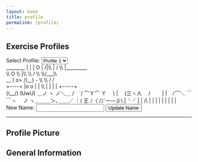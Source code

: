 ```yaml
---
layout: base
title: profile
permalink: /profile/
---
```

<html>
    <div class="purple-form">
        <h2>Exercise Profiles</h2>
        <label for="profileSelect">Select Profile:</label>
        <select id="profileSelect" onchange="updateSelectedProfile()">
    <option value="profile1">Profile 1</option>
    <option value="profile2">Profile 2</option>
    <option value="profile3">Profile 3</option>
    <option value="profile4">Profile 4</option>
    <option value="profile5">Profile 5</option>

    
</select>
    </div>
    <div class="profileOption" id="profile1">
        ________
        |      |
        |      O
        |     /|\\
        |     / \\
        |_________
    </div>
    <div class="profileOption" id="profile2">
        \\    O
         \\   |\\
          \\  / \\
           \\/___\\
    </div>
    <div class="profileOption" id="profile3">
        __
        ( o>
        /)__)
        - \\ \\
           / /
    </div>
    <div class="profileOption" id="profile4">
        +----+
        |o o |
        | \\  |
        |  | |  
        +-----+
    </div>
    <div class="profileOption" id="profile5">
             (\__/)
              (UwU)
           ＿ノ ヽ ノ＼＿ 
         /　`/ ⌒Ｙ⌒ Ｙ　 \
       | 　(三ヽ人　 /　 　|
        |　ﾉ⌒＼ ￣￣ヽ　 ノ
         ヽ＿＿＿＞､＿＿／
            ｜( 王 ﾉ〈 
            /ﾐ`ー―彡\ 
           |╰      ╯| 
           |   /\   |  
           |  |  |  |
           |  |  |  |
    </div>
    <div id="selectedAscii"></div>
    <div class="purple-form">
        <label for="newName">New Name:</label>
        <input type="text" id="newName" name="newName" required>
        <button type="button" onclick="updateName()">Update Name</button>
    <hr>
    <div id="result"></div>
     <form class = 'purple-form'>
    <h2>Profile Picture</h2>
    <div id="profilePicture" class="profilePictureContainer"></div>
    <h2> General Information </h2>
     <div id="userDetails"></div>
    </form>
    <script src="https://jplip.github.io/frontTri2/assets/js/name.js" defer></script>
    <script>
       // Initial update when the page loads
function updateProfile() {
    // Get the selected profile value
    var selectedProfile = getSelectedProfile();
    // Show the selected profile's ASCII art in the upper right corner
    var selectedAscii = document.getElementById("selectedAscii");
    selectedAscii.textContent = getProfileAscii(selectedProfile);
    // Hide all profile options
    var allOptions = document.getElementsByClassName("profileOption");
    for (var i = 0; i < allOptions.length; i++) {
        allOptions[i].style.display = "none";
    }
    // Show the selected profile's option
    var selectedOption = document.getElementById(selectedProfile);
    selectedOption.style.display = "block";
}
// ASCII art functions
function getProfileAscii(profile) {
    switch (profile) {
        case "profile1":
            return `
            ________
            |      |
            |      O
            |     /|\\
            |     / \\
            |_________
            `;
        case "profile2":
            return `
            \\    O
             \\   |\\
              \\  / \\
               \\/___\\
            `;
        case "profile3":
            return `
            __
            ( o>
            /)__)
            - \\ \\
               / /
            `;
        case "profile4":
            return `
            +----+
            |o o |
            | \\  |
            |  | |  
            +-----+
            `;
        case "profile5":
            return `
              (\__/)
              (UwU)
           ＿ノ ヽ ノ＼＿ 
         /　`/ ⌒Ｙ⌒ Ｙ　 \
       | 　(三ヽ人　 /　 　|
        |　ﾉ⌒＼ ￣￣ヽ　 ノ
         ヽ＿＿＿＞､＿＿／
            ｜( 王 ﾉ〈 
            /ﾐ`ー―彡\ 
           |╰      ╯| 
           |   /\   |  
           |  |  |  |
           |  |  |  |
            `;
        default:
            return ""; // Set a default ASCII art or leave it empty
    }
}
// Function to update and store the selected profile
function updateSelectedProfile() {
    // Get the selected profile value from the select element
    var selectedProfile = document.getElementById("profileSelect").value;
    // Update and store the selected profile in local storage
    localStorage.setItem('selectedProfile', selectedProfile);
    // Update the profile immediately after setting it
    updateProfile();
}

// Function to retrieve the selected profile from local storage
function getSelectedProfile() {
    var storedProfile = localStorage.getItem('selectedProfile');
    return storedProfile || 'profile1'; // Default to 'profile1' if not found
}

// Initial update when the page loads
updateProfile();

// Function to generate HTML img tag with the selected profile's ASCII art
        function getProfileImage(profile) {
            var asciiArt = getProfileAscii(profile);
            return '<pre>' + asciiArt + '</pre>'; // Display ASCII art directly
        }
        // Function to update the profile picture
        function updateProfilePicture() {
            var selectedProfile = getSelectedProfile();
            var profilePictureDiv = document.getElementById("profilePicture");
            profilePictureDiv.innerHTML = getProfileImage(selectedProfile);
        }
        // Initial update when the page loads
        updateProfilePicture();
        // Functions for retrieving and updating the selected profile
        function getSelectedProfile() {
            var storedProfile = localStorage.getItem('selectedProfile');
            return storedProfile || 'profile1'; // Default to 'profile1' if not found
        }
        function getProfileAscii(profile) {
            switch (profile) {
                case "profile1":
                    return `
            ________
            |      |
            |      O
            |     /|\\
            |     / \\
            |_________
            `;
                case "profile2":
                    return `
            \\    O
             \\   |\\
              \\  / \\
               \\/___\\
            `;
                case "profile3":
                    return `
            __
            ( o>
            /)__)
            - \\ \\
               / /
            `;
                case "profile4":
                    return `
            +----+
            |o o |
            | \\  |
            |  | |  
            +-----+
            `;
                case "profile5":
                    return `
            \\_o< 
            | \\ 
            <_/ 
            `;
                default:
                    return ""; // Set a default ASCII art or leave it empty
            }
        }
         // Retrieve user information from localStorage
        const loggedInUserName = localStorage.getItem('loggedInUserName');
        const loggedInUserId = localStorage.getItem('loggedInUserId');
        // Display user information
        if (loggedInUserName) {
            document.getElementById('userDetails').textContent = ` Username: ${loggedInUserName} (ID: ${loggedInUserId})`;
        } else {
            document.getElementById('userDetails').textContent = "Not logged in.";
        }

    </script>



